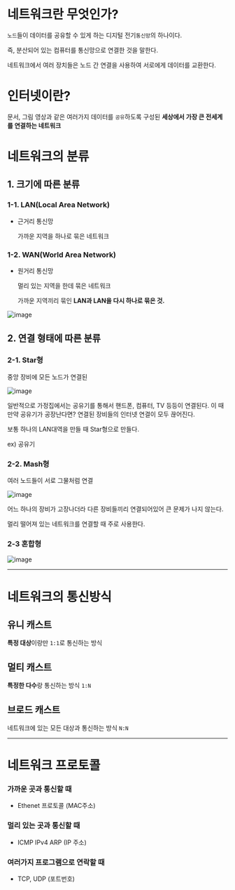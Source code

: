 # 네트워크란 무엇인가?
`노드`들이 데이터를 공유할 수 있게 하는 디지털 전기`통신망`의 하나이다.

즉, 분산되어 있는 컴퓨터를 통신망으로 연결한 것을 말한다.

네트워크에서 여러 장치들은 노드 간 연결을 사용하여 서로에게 데이터를 교환한다.

# 인터넷이란?

문서, 그림 영상과 같은 여러가지 데이터를 `공유`하도록 구성된 **세상에서 가장 큰 전세계를 연결하는 네트워크**

# 네트워크의 분류

## 1. 크기에 따른 분류

### 1-1. LAN(Local Area Network)

- 근거리 통신망
    
    가까운 지역을 하나로 묶은 네트워크
    

### 1-2. WAN(World Area Network)

- 원거리 통신망
    
    멀리 있는 지역을 한데 묶은 네트워크
    
    가까운 지역끼리 묶인 **LAN과 LAN을 다시 하나로 묶은 것.**
    
![image](https://github.com/user-attachments/assets/a2670178-a2c1-4ebc-988e-2d5d58dfaaf3)

## 2. 연결 형태에 따른 분류

### 2-1. Star형

중앙 장비에 모든 노드가 연결된

![image](https://github.com/user-attachments/assets/4fcc2595-2ca7-4868-a13a-bd5f552dc48b)

일반적으로 가정집에서는 공유기를 통해서 핸드폰, 컴퓨터, TV 등등이 연결된다.
이 때 만약 공유기가 공장난다면? 연결된 장비들의 인터넷 연결이 모두 끊어진다.

보통 하나의 LAN대역을 만들 때 Star형으로 만들다.

ex) 공유기

### 2-2. Mash형

여러 노드들이 서로 그물처럼 연결

![image](https://github.com/user-attachments/assets/0b8c9cc1-494b-4920-8ff4-9c1b1d04c6a2)

어느 하나의 장비가 고장나더라 다른 장비들끼리 연결되어있어 큰 문제가 나지 않는다.

멀리 떨어져 있는 네트워크를 연결할 때 주로 사용한다.

### 2-3 혼합형

![image](https://github.com/user-attachments/assets/6216396e-623c-4d3e-aecc-ab98bb8ca4cf)

---

# 네트워크의 통신방식

## 유니 캐스트

**특정 대상**이랑만 `1:1`로 통신하는 방식

## 멀티 캐스트

**특정한 다수**랑 통신하는 방식 `1:N`

## 브로드 캐스트

네트워크에 있는 모든 대상과 통신하는 방식 `N:N`

---

# 네트워크 프로토콜

### 가까운 곳과 통신할 때

- Ethenet 프로토콜 (MAC주소)

### 멀리 있는 곳과 통신할 때

- ICMP
IPv4
ARP
(IP 주소)

### 여러가지 프로그램으로 연락할 때

- TCP, UDP (포트번호)
